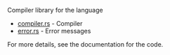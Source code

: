 Compiler library for the language

-   [compiler.rs](compiler.rs) - Compiler
-   [error.rs](error.rs) - Error messages

For more details, see the documentation for the code.
